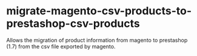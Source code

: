 # migrate-magento-csv-products-to-prestashop-csv-products
Allows the migration of product information from magento to prestashop (1.7) from the csv file exported by magento.
